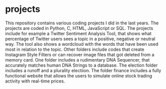# projects
This repository contains various coding projects I did in the last years. The projects are coded in Python, C, HTML, JavaScript or SQL. The projects include for example a Twitter Sentiment Analysis Tool, that shows what percentage of Twitter users sees a topic in a positive, negative or neutral way. The tool also shows a wordcloud with the words that have been used most in relation to the topic. Other folders include codes that create Instagram Style Filters or can recover image files that got deleted from a memory card. One folder includes a rudimentary DNA Sequencer, that accurately matches human DNA Strings to a database. The election folder includes a runoff and a plurality electiion. The folder finance includes a fully functional website that allows the users to simulate online stock trading activity with real-time prices. 
